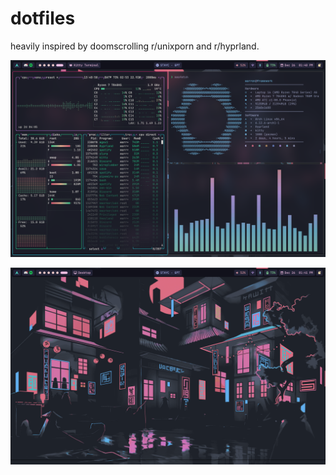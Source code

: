 # dotfiles

heavily inspired by doomscrolling r/unixporn and r/hyprland.

![Screenshot of Arch + Hyprland](/images/preview1.png)

![Screenshot of Wallpaper](/images/preview2.png)


